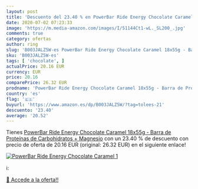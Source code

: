 ```yaml
---
layout: post
title: 'Descuento del 23.40 % en PowerBar Ride Energy Chocolate Caramel 1'
date: 2020-07-02 07:23:33
image: 'https://m.media-amazon.com/images/I/51144Ct1-wL._SL200_.jpg'
comments: true
category: ofertas
author: ring
slug: 'B003JALZ5W-es PowerBar Ride Energy Chocolate Caramel 18x55g - Barra de...'
sku: 'B003JALZ5W-es'
tags: [ 'chocolate', ]
actualPrice: 20.16 EUR
currency: EUR
price: 20.16
comparePrice: 26.32 EUR
prodname: 'PowerBar Ride Energy Chocolate Caramel 18x55g - Barra de Proteínas de Carbohidratos + Magnesio'
country: 'es'
flag: '🇪🇸'
buyurl: 'https://www.amazon.es/dp/B003JALZ5W/?tag=tolees-21'
descuento: '23.40'
average: '20.52'
---
```


Tienes [PowerBar Ride Energy Chocolate Caramel 18x55g - Barra de Proteínas de Carbohidratos + Magnesio](https://www.amazon.es/dp/B003JALZ5W/?tag=tolees-21) con un 23.40 % de descuento con precio de oferta de 20.16 EUR (original: 26.32 EUR) en el siguiente enlace!

[![PowerBar Ride Energy Chocolate Caramel 1](https://m.media-amazon.com/images/I/51144Ct1-wL._SL200_.jpg)](https://www.amazon.es/dp/B003JALZ5W/?tag=tolees-21)

ℹ️:


[🛒 Accede a la oferta!!](https://www.amazon.es/dp/B003JALZ5W/?tag=tolees-21)
